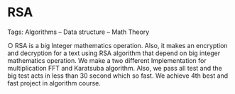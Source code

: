 # RSA
Tags: Algorithms – Data structure – Math Theory

○ RSA is a big Integer mathematics operation. Also, it makes an encryption and decryption for a text using RSA algorithm that depend on big integer mathematics operation. We make a two different Implementation for multiplication FFT and Karatsuba algorithm. Also, we pass all test and the big test acts in less than 30 second which so fast. We achieve 4th best and fast project in algorithm course.
